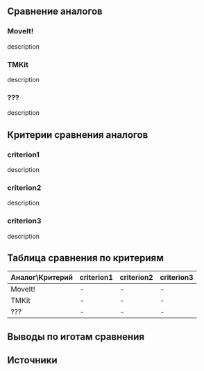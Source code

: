 ## Сравнение аналогов
### MoveIt!
description

### TMKit
description

### ???
description

## Критерии сравнения аналогов
### criterion1
description


### criterion2
description


### criterion3
description

## Таблица сравнения по критериям

Аналог\Критерий|criterion1|criterion2|criterion3
-|-|-|-
MoveIt!|-|-|-
TMKit|-|-|-
???|-|-|-

## Выводы по иготам сравнения

## Источники
